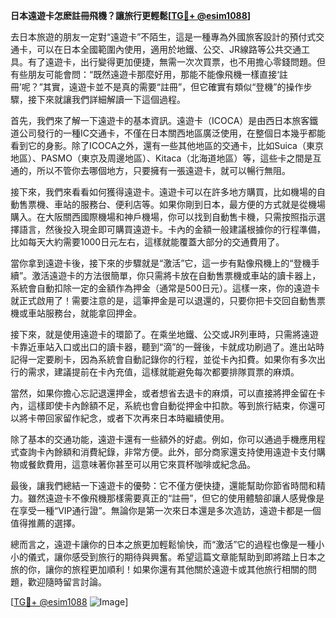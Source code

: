 **日本遠遊卡怎麽註冊飛機？讓旅行更輕鬆[[TG💪+ @esim1088](https://t.me/s/esim1088)]**

去日本旅遊的朋友一定對“遠遊卡”不陌生，這是一種專為外國旅客設計的預付式交通卡，可以在日本全國範圍內使用，適用於地鐵、公交、JR線路等公共交通工具。有了遠遊卡，出行變得更加便捷，無需一次次買票，也不用擔心零錢問題。但有些朋友可能會問：“既然遠遊卡那麼好用，那能不能像飛機一樣直接‘註冊’呢？”其實，遠遊卡並不是真的需要“註冊”，但它確實有類似“登機”的操作步驟，接下來就讓我們詳細解讀一下這個過程。

首先，我們來了解一下遠遊卡的基本資訊。遠遊卡（ICOCA）是由西日本旅客鐵道公司發行的一種IC交通卡，不僅在日本關西地區廣泛使用，在整個日本幾乎都能看到它的身影。除了ICOCA之外，還有一些其他地區的交通卡，比如Suica（東京地區）、PASMO（東京及周邊地區）、Kitaca（北海道地區）等，這些卡之間是互通的，所以不管你去哪個地方，只要擁有一張遠遊卡，就可以暢行無阻。

接下來，我們來看看如何獲得遠遊卡。遠遊卡可以在許多地方購買，比如機場的自動售票機、車站的服務台、便利店等。如果你剛到日本，最方便的方式就是從機場購入。在大阪關西國際機場和神戶機場，你可以找到自動售卡機，只需按照指示選擇語言，然後投入現金即可購買遠遊卡。卡內的金額一般建議根據你的行程準備，比如每天大約需要1000日元左右，這樣就能覆蓋大部分的交通費用了。

當你拿到遠遊卡後，接下來的步驟就是“激活”它，這一步有點像飛機上的“登機手續”。激活遠遊卡的方法很簡單，你只需將卡放在自動售票機或車站的讀卡器上，系統會自動扣除一定的金額作為押金（通常是500日元）。這樣一來，你的遠遊卡就正式啟用了！需要注意的是，這筆押金是可以退還的，只要你把卡交回自動售票機或車站服務台，就能拿回押金。

接下來，就是使用遠遊卡的環節了。在乘坐地鐵、公交或JR列車時，只需將遠遊卡靠近車站入口或出口的讀卡器，聽到“滴”的一聲後，卡就成功刷過了。進出站時記得一定要刷卡，因為系統會自動記錄你的行程，並從卡內扣費。如果你有多次出行的需求，建議提前在卡內充值，這樣就能避免每次都要排隊買票的麻煩。

當然，如果你擔心忘記退還押金，或者想省去退卡的麻煩，可以直接將押金留在卡內，這樣即使卡內餘額不足，系統也會自動從押金中扣款。等到旅行結束，你還可以將卡帶回家留作紀念，或者下次再來日本時繼續使用。

除了基本的交通功能，遠遊卡還有一些額外的好處。例如，你可以通過手機應用程式查詢卡內餘額和消費紀錄，非常方便。此外，部分商家還支持使用遠遊卡支付購物或餐飲費用，這意味著你甚至可以用它來買杯咖啡或紀念品。

最後，讓我們總結一下遠遊卡的優勢：它不僅方便快捷，還能幫助你節省時間和精力。雖然遠遊卡不像飛機那樣需要真正的“註冊”，但它的使用體驗卻讓人感覺像是在享受一種“VIP通行證”。無論你是第一次來日本還是多次造訪，遠遊卡都是一個值得推薦的選擇。

總而言之，遠遊卡讓你的日本之旅更加輕鬆愉快，而“激活”它的過程也像是一種小小的儀式，讓你感受到旅行的期待與興奮。希望這篇文章能幫助到即將踏上日本之旅的你，讓你的旅程更加順利！如果你還有其他關於遠遊卡或其他旅行相關的問題，歡迎隨時留言討論。

[[TG💪+ @esim1088](https://t.me/s/esim1088) ![Image](https://i.postimg.cc/4NQfJmqS/Snipaste-2025-05-13-00-14-12.png)]